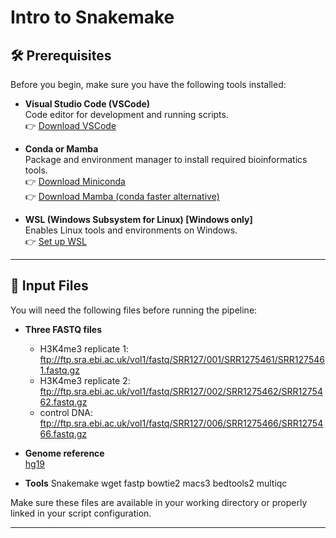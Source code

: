 # Intro to Snakemake

## 🛠 Prerequisites

Before you begin, make sure you have the following tools installed:

- **Visual Studio Code (VSCode)**  
  Code editor for development and running scripts.  
  👉 [Download VSCode](https://code.visualstudio.com/)

- **Conda or Mamba**  
  Package and environment manager to install required bioinformatics tools.  
  👉 [Download Miniconda](https://docs.conda.io/en/latest/miniconda.html)  
  👉 [Download Mamba (conda faster alternative)](https://mamba.readthedocs.io/en/latest/)

- **WSL (Windows Subsystem for Linux) [Windows only]**  
  Enables Linux tools and environments on Windows.  
  👉 [Set up WSL](https://learn.microsoft.com/en-us/windows/wsl/install)

---

## 📂 Input Files

You will need the following files before running the pipeline:

- **Three FASTQ files**  
  - H3K4me3 replicate 1: ftp://ftp.sra.ebi.ac.uk/vol1/fastq/SRR127/001/SRR1275461/SRR1275461.fastq.gz
  - H3K4me3 replicate 2: ftp://ftp.sra.ebi.ac.uk/vol1/fastq/SRR127/002/SRR1275462/SRR1275462.fastq.gz
  - control DNA: ftp://ftp.sra.ebi.ac.uk/vol1/fastq/SRR127/006/SRR1275466/SRR1275466.fastq.gz

- **Genome reference**  
  [hg19](https://genome-idx.s3.amazonaws.com/bt/hg19.zip)

- **Tools**
  Snakemake
  wget
  fastp
  bowtie2
  macs3
  bedtools2
  multiqc

Make sure these files are available in your working directory or properly linked in your script configuration.

---

